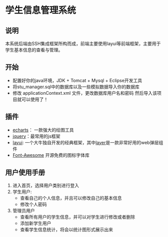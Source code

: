 ﻿# 学生信息管理系统

## 说明
本系统后端由SSH集成框架所构而成，前端主要使用layui等前端框架，主要用于学生基本信息的查看与管理。

## 开始

* 配置好你的java环境，JDK + Tomcat + Mysql + Eclipse开发工具
* 将stu_manager.sql中的数据库以及一些模拟数据导入你的数据库
* 修改 applicationContext.xml 文件，更改数据库用户名和密码
然后导入该项目就可以使用了！

## 插件
* [echarts](http://echarts.baidu.com/)： 一款强大的绘图工具
* [jquery](http://jquery.com/)：最常用的js框架
* [layui](http://www.layui.com/): 一个大牛独自开发的经典框架，其中[layer](http://layer.layui.com/)是一款非常好用的web弹层组件
* [Font-Awesome](http://fontawesome.io/) 开源免费的图标字体库

## 用户使用手册
1. 进入首页，选择用户类别进行登入
2. 学生用户:
	* 查看自己的个人信息，并且可以修改自己的基本信息
	* 修改个人密码
3. 管理员用户
	* 查看所有用户的学生信息，并可以对学生进行修改或者删除
	* 添加新学生用户
	* 查看学生信息统计，将会以统计图形式展示出来


